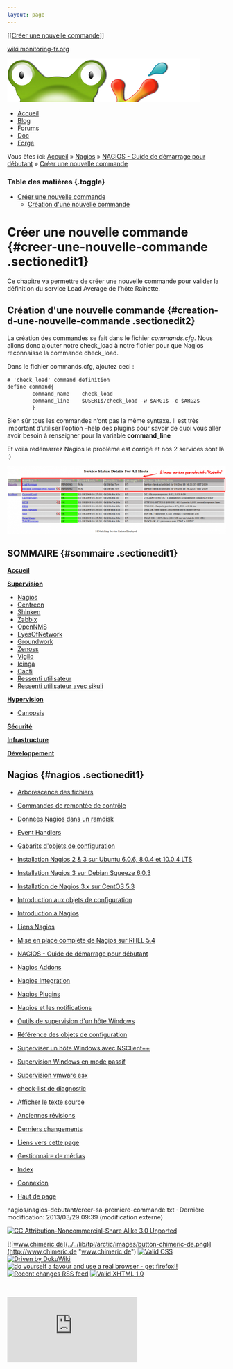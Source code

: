 ```yaml
---
layout: page
---
```


[[[Créer une nouvelle
commande](creer-sa-premiere-commande@do=backlink.html)]]

[wiki monitoring-fr.org](../../start.html "[ALT+H]")

![Logo Monitoring](../../lib/tpl/arctic/images/logo_monitoring.png)

-   [Accueil](../../index.html "Cliquez pour revenir |  l'accueil")
-   [Blog](http://www.monitoring-fr.org "Blog & News")
-   [Forums](http://forums.monitoring-fr.org "Forums")
-   [Doc](http://doc.monitoring-fr.org "Doc")
-   [Forge](https://github.com/monitoring-fr "Forge")

Vous êtes ici: [Accueil](../../start.html "start") »
[Nagios](../start.html "nagios:start") » [NAGIOS - Guide de démarrage
pour débutant](start.html "nagios:nagios-debutant:start") » [Créer une
nouvelle
commande](creer-sa-premiere-commande.html "nagios:nagios-debutant:creer-sa-premiere-commande")

### Table des matières {.toggle}

-   [Créer une nouvelle
    commande](creer-sa-premiere-commande.html#creer-une-nouvelle-commande)
    -   [Création d'une nouvelle
        commande](creer-sa-premiere-commande.html#creation-d-une-nouvelle-commande)

Créer une nouvelle commande {#creer-une-nouvelle-commande .sectionedit1}
===========================

Ce chapitre va permettre de créer une nouvelle commande pour valider la
définition du service Load Average de l’hôte Rainette.

Création d'une nouvelle commande {#creation-d-une-nouvelle-commande .sectionedit2}
--------------------------------

La création des commandes se fait dans le fichier *commands.cfg*. Nous
allons donc ajouter notre check\_load à notre fichier pour que Nagios
reconnaisse la commande check\_load.

Dans le fichier commands.cfg, ajoutez ceci :

~~~
# 'check_load' command definition
define command{
        command_name    check_load
        command_line    $USER1$/check_load -w $ARG1$ -c $ARG2$
        }
~~~

Bien sûr tous les commandes n’ont pas la même syntaxe. Il est très
important d’utiliser l’option –help des plugins pour savoir de quoi vous
aller avoir besoin à renseigner pour la variable **command\_line**

Et voilà redémarrez Nagios le problème est corrigé et nos 2 services
sont là :)

[![](../../assets/media/nagios/nagios-debutant/nouveaux-services.png@w=700)](../../_detail/nagios/nagios-debutant/nouveaux-services.png@id=nagios%253Anagios-debutant%253Acreer-sa-premiere-commande.html "nagios:nagios-debutant:nouveaux-services.png")

SOMMAIRE {#sommaire .sectionedit1}
--------

**[Accueil](../../start.html "start")**

**[Supervision](../../supervision/start.html "supervision:start")**

-   [Nagios](../start.html "nagios:start")
-   [Centreon](../../centreon/start.html "centreon:start")
-   [Shinken](../../shinken/start.html "shinken:start")
-   [Zabbix](../../zabbix/start.html "zabbix:start")
-   [OpenNMS](../../opennms/start.html "opennms:start")
-   [EyesOfNetwork](../../eyesofnetwork/start.html "eyesofnetwork:start")
-   [Groundwork](../../groundwork/start.html "groundwork:start")
-   [Zenoss](../../zenoss/start.html "zenoss:start")
-   [Vigilo](../../vigilo/start.html "vigilo:start")
-   [Icinga](../../icinga/start.html "icinga:start")
-   [Cacti](../../cacti/start.html "cacti:start")
-   [Ressenti
    utilisateur](../../supervision/eue/start.html "supervision:eue:start")
-   [Ressenti utilisateur avec
    sikuli](../../sikuli/eue/start.html "sikuli:eue:start")

**[Hypervision](../../hypervision/start.html "hypervision:start")**

-   [Canopsis](../../canopsis/start.html "canopsis:start")

**[Sécurité](../../securite/start.html "securite:start")**

**[Infrastructure](../../infra/start.html "infra:start")**

**[Développement](../../dev/start.html "dev:start")**

Nagios {#nagios .sectionedit1}
------

-   [Arborescence des
    fichiers](../installation-layout.html "nagios:installation-layout")
-   [Commandes de remontée de
    contrôle](../ocsp-ochp.html "nagios:ocsp-ochp")
-   [Données Nagios dans un ramdisk](../ramdisk.html "nagios:ramdisk")
-   [Event Handlers](../event_handlers.html "nagios:event_handlers")
-   [Gabarits d'objets de
    configuration](../templates.html "nagios:templates")
-   [Installation Nagios 2 & 3 sur Ubuntu 6.0.6, 8.0.4 et 10.0.4
    LTS](../ubuntu-install.html "nagios:ubuntu-install")
-   [Installation Nagios 3 sur Debian Squeeze
    6.0.3](../debian-install.html "nagios:debian-install")
-   [Installation de Nagios 3.x sur CentOS
    5.3](../nagios-centos-install.html "nagios:nagios-centos-install")
-   [Introduction aux objets de
    configuration](../configobjects.html "nagios:configobjects")
-   [Introduction à
    Nagios](../nagios-introduction.html "nagios:nagios-introduction")
-   [Liens Nagios](../links.html "nagios:links")
-   [Mise en place complète de Nagios sur RHEL
    5.4](../mise-en-place-complete-nagios-sur-rhel-5.4/start.html "nagios:mise-en-place-complete-nagios-sur-rhel-5.4:start")
-   [NAGIOS - Guide de démarrage pour
    débutant](start.html "nagios:nagios-debutant:start")
-   [Nagios Addons](../addons/start.html "nagios:addons:start")
-   [Nagios
    Integration](../integration/start.html "nagios:integration:start")
-   [Nagios Plugins](../plugins/start.html "nagios:plugins:start")
-   [Nagios et les
    notifications](../notifications.html "nagios:notifications")
-   [Outils de supervision d'un hôte
    Windows](../windows-client.html "nagios:windows-client")
-   [Référence des objets de
    configuration](../objects-reference.html "nagios:objects-reference")
-   [Superviser un hôte Windows avec
    NSClient++](../nagios-nsclient-host.html "nagios:nagios-nsclient-host")
-   [Supervision Windows en mode
    passif](../supervision-windows-passif.html "nagios:supervision-windows-passif")
-   [Supervision vmware esx](../vmware_esx.html "nagios:vmware_esx")
-   [check-list de diagnostic](../debug.html "nagios:debug")

-   [Afficher le texte
    source](creer-sa-premiere-commande@do=edit&rev=0.html "Afficher le texte source [V]")
-   [Anciennes
    révisions](creer-sa-premiere-commande@do=revisions.html "Anciennes révisions [O]")
-   [Derniers
    changements](creer-sa-premiere-commande@do=recent.html "Derniers changements [R]")
-   [Liens vers cette
    page](creer-sa-premiere-commande@do=backlink.html "Liens vers cette page")
-   [Gestionnaire de
    médias](creer-sa-premiere-commande@do=media.html "Gestionnaire de médias")
-   [Index](creer-sa-premiere-commande@do=index.html "Index [X]")
-   [Connexion](creer-sa-premiere-commande@do=login&sectok=6bca6bdf16f8880de3d6d3649db89a26.html "Connexion")
-   [Haut de
    page](creer-sa-premiere-commande.html#dokuwiki__top "Haut de page [T]")

nagios/nagios-debutant/creer-sa-premiere-commande.txt · Dernière
modification: 2013/03/29 09:39 (modification externe)

[![CC Attribution-Noncommercial-Share Alike 3.0
Unported](../../lib/images/license/button/cc-by-nc-sa.png)](http://creativecommons.org/licenses/by-nc-sa/3.0/)

[![www.chimeric.de](../../lib/tpl/arctic/images/button-chimeric-de.png)](http://www.chimeric.de "www.chimeric.de")
[![Valid
CSS](../../lib/tpl/arctic/images/button-css.png)](http://jigsaw.w3.org/css-validator/check/referer "Valid CSS")
[![Driven by
DokuWiki](../../lib/tpl/arctic/images/button-dw.png)](http://wiki.splitbrain.org/wiki:dokuwiki "Driven by DokuWiki")
[![do yourself a favour and use a real browser - get
firefox!!](../../lib/tpl/arctic/images/button-firefox.png)](http://www.firefox-browser.de "do yourself a favour and use a real browser - get firefox")
[![Recent changes RSS
feed](../../lib/tpl/arctic/images/button-rss.png)](../../feed.php "Recent changes RSS feed")
[![Valid XHTML
1.0](../../lib/tpl/arctic/images/button-xhtml.png)](http://validator.w3.org/check/referer "Valid XHTML 1.0")

![](../../lib/exe/indexer.php@id=nagios%253Anagios-debutant%253Acreer-sa-premiere-commande&1424859573)

![](http://analytics.monitoring-fr.org/piwik.php?idsite=2)
